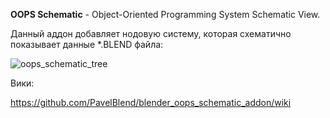 **OOPS Schematic** - Object-Oriented Programming System Schematic View.

Данный аддон добавляет нодовую систему, которая схематично показывает данные *.BLEND файла:

![oops_schematic_tree](https://user-images.githubusercontent.com/7983249/44361215-d68ede80-a4c5-11e8-96af-e0b2d0ffad6c.png)

Вики:

https://github.com/PavelBlend/blender_oops_schematic_addon/wiki